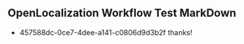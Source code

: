 ## OpenLocalization Workflow Test MarkDown
* 457588dc-0ce7-4dee-a141-c0806d9d3b2f thanks!

<!--HONumber=Jul16_HO2-->


